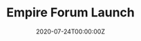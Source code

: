 ---
title: Empire Forum Launch
link_onion: http://vworp2mspe566cws.onion/to/dread/49cea41780
date: 2020-07-24T00:00:00Z
source: /d/EmpireMarket
image_header:
---